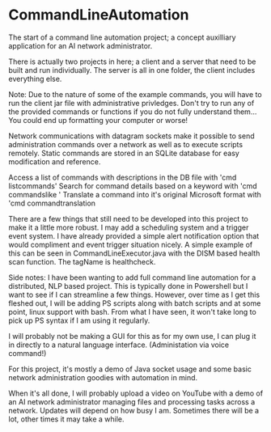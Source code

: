 # CommandLineAutomation
The start of a command line automation project; a concept auxilliary application for an AI network administrator.

There is actually two projects in here; a client and a server that need to be built and run individually. The server is all in one folder, the client includes everything else. 

Note: Due to the nature of some of the example commands, you will have to run the client jar file with administrative privledges. Don't try to run any of the provided commands or functions if you do not fully understand them... You could end up formatting your computer or worse!

Network communications with datagram sockets make it possible to send administration commands over a network as well as to execute scripts remotely. Static commands are stored in an SQLite database for easy modification and reference.

Access a list of commands with descriptions in the DB file with 'cmd <computer host name> listcommands'
Search for command details based on a keyword with 'cmd <computer host name> commandslike <keyword>'
Translate a command into it's original Microsoft format with 'cmd <computer host name> commandtranslation <tagName>

There are a few things that still need to be developed into this project to make it a little more robust. I may add a scheduling system and a trigger event system.
I have already provided a simple alert notification option that would compliment and event trigger situation nicely. A simple example of this can be seen in CommandLineExecutor.java with the DISM based health scan function. The tagName is healthcheck.

Side notes:
I have been wanting to add full command line automation for a distributed, NLP based project. This is typically done in Powershell but I want to see if I can streamline a few things. However, over time as I get this fleshed out, I will be adding PS scripts along with batch scripts and at some point, linux support with bash. From what I have seen, it won't take long to pick up PS syntax if I am using it regularly.

I will probably not be making a GUI for this as for my own use, I can plug it in directly to a natural language interface. (Administation via voice command!)

For this project, it's mostly a demo of Java socket usage and some basic network administration goodies with automation in mind.

When it's all done, I will probably upload a video on YouTube with a demo of an AI network administrator managing files and processing tasks across a network. Updates will depend on how busy I am. Sometimes there will be a lot, other times it may take a while.
